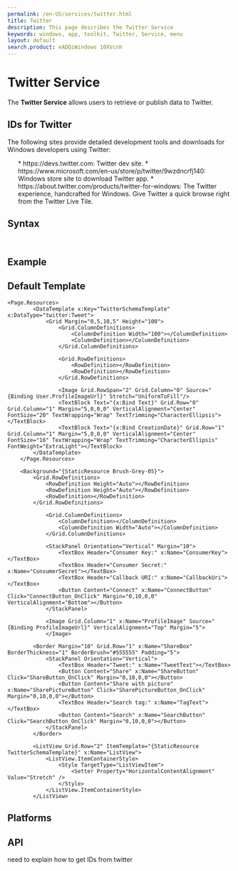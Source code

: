 ```yaml
---
permalink: /en-US/services/twitter.html
title: Twitter
description: This page describes the Twitter Service
keywords: windows, app, toolkit, Twitter, Service, menu
layout: default
search.product: eADQiWindows 10XVcnh
---
```

# Twitter Service
The **Twitter Service** allows users to retrieve or publish data to Twitter. 

## IDs for Twitter
The following sites provide detailed development tools and downloads for Windows developers using Twitter: 

<ol>
    <l1> * https://devs.twitter.com: Twitter dev site. </li>
    <l1> * https://www.microsoft.com/en-us/store/p/twitter/9wzdncrfj140: Windows store site to download Twitter app. </li>   
    <l1> * https://about.twitter.com/products/twitter-for-windows: The Twitter experience, handcrafted for Windows. Give Twitter a quick browse right from the Twitter Live Tile. </li>
</ol>

## Syntax
```xaml


```

## Example

## Default Template
```xaml
<Page.Resources>
        <DataTemplate x:Key="TwitterSchemaTemplate" x:DataType="twitter:Tweet">
            <Grid Margin="0,5,10,5" Height="100">
                <Grid.ColumnDefinitions>
                    <ColumnDefinition Width="100"></ColumnDefinition>
                    <ColumnDefinition></ColumnDefinition>
                </Grid.ColumnDefinitions>
                
                <Grid.RowDefinitions>
                    <RowDefinition></RowDefinition>
                    <RowDefinition></RowDefinition>
                </Grid.RowDefinitions>
                
                <Image Grid.RowSpan="2" Grid.Column="0" Source="{Binding User.ProfileImageUrl}" Stretch="UniformToFill"/>
                <TextBlock Text="{x:Bind Text}" Grid.Row="0" Grid.Column="1" Margin="5,0,0,0" VerticalAlignment="Center" FontSize="20" TextWrapping="Wrap" TextTrimming="CharacterEllipsis"></TextBlock>
                <TextBlock Text="{x:Bind CreationDate}" Grid.Row="1" Grid.Column="1" Margin="5,0,0,0" VerticalAlignment="Center" FontSize="16" TextWrapping="Wrap" TextTrimming="CharacterEllipsis" FontWeight="ExtraLight"></TextBlock>
        </DataTemplate>
    </Page.Resources>

    <Background="{StaticResource Brush-Grey-05}">
        <Grid.RowDefinitions>
            <RowDefinition Height="Auto"></RowDefinition>
            <RowDefinition Height="Auto"></RowDefinition>
            <RowDefinition></RowDefinition>
        </Grid.RowDefinitions>
  
            <Grid.ColumnDefinitions>
                <ColumnDefinition></ColumnDefinition>
                <ColumnDefinition Width="Auto"></ColumnDefinition>
            </Grid.ColumnDefinitions>
            
            <StackPanel Orientation="Vertical" Margin="10">
                <TextBox Header="Consumer Key:" x:Name="ConsumerKey"></TextBox>
                <TextBox Header="Consumer Secret:" x:Name="ConsumerSecret"></TextBox>
                <TextBox Header="Callback URI:" x:Name="CallbackUri"></TextBox>
                <Button Content="Connect" x:Name="ConnectButton" Click="ConnectButton_OnClick" Margin="0,10,0,0" VerticalAlignment="Bottom"></Button>
            </StackPanel>
            
            <Image Grid.Column="1" x:Name="ProfileImage" Source="{Binding ProfileImageUrl}" VerticalAlignment="Top" Margin="5">
            </Image>
      
        <Border Margin="10" Grid.Row="1" x:Name="ShareBox" BorderThickness="1" BorderBrush="#555555" Padding="5">
            <StackPanel Orientation="Vertical">
                <TextBox Header="Tweet:" x:Name="TweetText"></TextBox>
                <Button Content="Share" x:Name="ShareButton" Click="ShareButton_OnClick" Margin="0,10,0,0"></Button>
                <Button Content="Share with picture" x:Name="SharePictureButton" Click="SharePictureButton_OnClick" Margin="0,10,0,0"></Button>
                <TextBox Header="Search tag:" x:Name="TagText"></TextBox>
                <Button Content="Search" x:Name="SearchButton" Click="SearchButton_OnClick" Margin="0,10,0,0"></Button>
            </StackPanel>
        </Border>
        
        <ListView Grid.Row="2" ItemTemplate="{StaticResource TwitterSchemaTemplate}" x:Name="ListView">
            <ListView.ItemContainerStyle>
                <Style TargetType="ListViewItem">
                    <Setter Property="HorizontalContentAlignment" Value="Stretch" />
                </Style>
            </ListView.ItemContainerStyle>
        </ListView>
```

## Platforms

## API


need to explain how to get IDs from twitter
